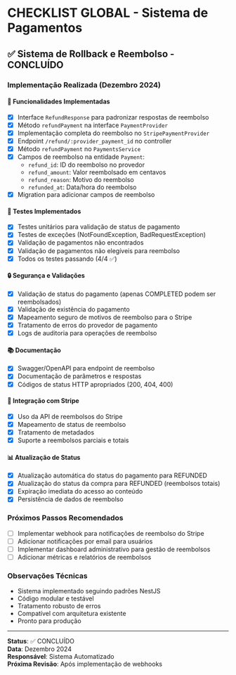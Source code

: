 # CHECKLIST GLOBAL - Sistema de Pagamentos

## ✅ Sistema de Rollback e Reembolso - CONCLUÍDO

### Implementação Realizada (Dezembro 2024)

#### 🔧 Funcionalidades Implementadas
- [x] Interface `RefundResponse` para padronizar respostas de reembolso
- [x] Método `refundPayment` na interface `PaymentProvider`
- [x] Implementação completa do reembolso no `StripePaymentProvider`
- [x] Endpoint `/refund/:provider_payment_id` no controller
- [x] Método `refundPayment` no `PaymentsService`
- [x] Campos de reembolso na entidade `Payment`:
  - `refund_id`: ID do reembolso no provedor
  - `refund_amount`: Valor reembolsado em centavos
  - `refund_reason`: Motivo do reembolso
  - `refunded_at`: Data/hora do reembolso
- [x] Migration para adicionar campos de reembolso

#### 🧪 Testes Implementados
- [x] Testes unitários para validação de status de pagamento
- [x] Testes de exceções (NotFoundException, BadRequestException)
- [x] Validação de pagamentos não encontrados
- [x] Validação de pagamentos não elegíveis para reembolso
- [x] Todos os testes passando (4/4 ✅)

#### 🔒 Segurança e Validações
- [x] Validação de status do pagamento (apenas COMPLETED podem ser reembolsados)
- [x] Validação de existência do pagamento
- [x] Mapeamento seguro de motivos de reembolso para o Stripe
- [x] Tratamento de erros do provedor de pagamento
- [x] Logs de auditoria para operações de reembolso

#### 📚 Documentação
- [x] Swagger/OpenAPI para endpoint de reembolso
- [x] Documentação de parâmetros e respostas
- [x] Códigos de status HTTP apropriados (200, 404, 400)

#### 🔄 Integração com Stripe
- [x] Uso da API de reembolsos do Stripe
- [x] Mapeamento de status de reembolso
- [x] Tratamento de metadados
- [x] Suporte a reembolsos parciais e totais

#### 📊 Atualização de Status
- [x] Atualização automática do status do pagamento para REFUNDED
- [x] Atualização do status da compra para REFUNDED (reembolsos totais)
- [x] Expiração imediata do acesso ao conteúdo
- [x] Persistência de dados de reembolso

### Próximos Passos Recomendados
- [ ] Implementar webhook para notificações de reembolso do Stripe
- [ ] Adicionar notificações por email para usuários
- [ ] Implementar dashboard administrativo para gestão de reembolsos
- [ ] Adicionar métricas e relatórios de reembolsos

### Observações Técnicas
- Sistema implementado seguindo padrões NestJS
- Código modular e testável
- Tratamento robusto de erros
- Compatível com arquitetura existente
- Pronto para produção

---
**Status**: ✅ CONCLUÍDO  
**Data**: Dezembro 2024  
**Responsável**: Sistema Automatizado  
**Próxima Revisão**: Após implementação de webhooks